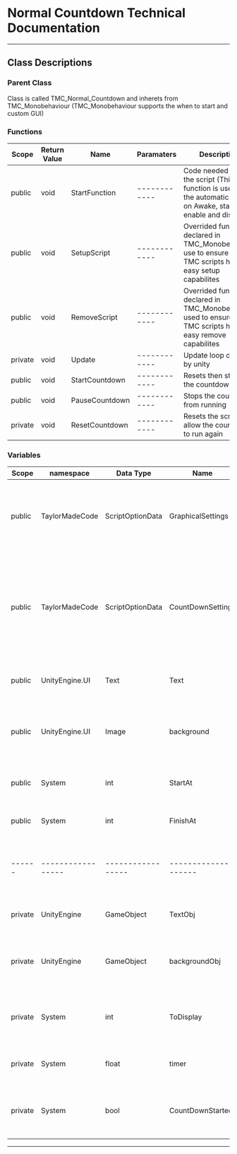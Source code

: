 # Normal Countdown Technical Documentation </font>

---

## Class Descriptions

### Parent Class

Class is called TMC_Normal_Countdown and inherets from TMC_Monobehaviour 
(TMC_Monobehaviour supports the when to start and custom GUI)

### Functions

| Scope | Return Value | Name | Paramaters | Description |
| - | - | - | - | - |
| public | void | StartFunction | ------------ | Code needed to start the script (This function is used for the automatic start on Awake, start, enable and disable) |
| public | void | SetupScript | ------------ | Overrided function declared in TMC_Monobehaviour use to ensure all TMC scripts have easy setup capabilites |
| public | void | RemoveScript | ------------ | Overrided function declared in TMC_Monobehaviour used to ensure all TMC scripts have easy remove capabilites |
| private | void | Update | ------------ | Update loop called by unity |
| public | void | StartCountdown | ------------ | Resets then starts the countdown |
| public | void | PauseCountdown | ------------ | Stops the countdown from running |
| private | void | ResetCountdown | ------------ | Resets the script to allow the countdown to run again |



### Variables

| Scope | namespace | Data Type | Name | Description |
| - | - | - | - | - |
| public | TaylorMadeCode | ScriptOptionData | GraphicalSettings | Used in the creation of the custom GUI to control data around all visual elements |
| public | TaylorMadeCode | ScriptOptionData | CountDownSettings | Used in the creation of the custom GUI to control data about the count down (What number to start at, what to end at ect.) |
| public | UnityEngine.UI | Text | Text | The text component that is used on screen |
| public | UnityEngine.UI | Image | background | The image component that is the background image for the countdown |
| public | System | int | StartAt | The number that the countdown starts at |
| public | System | int | FinishAt | The number that the countdown Finishes at |
| ------ | ----------------- | ----------------- | -------------------- | ------------------------------------------- |
| private | UnityEngine | GameObject | TextObj | The gameObject that Text is attached to |
| private | UnityEngine | GameObject | backgroundObj | The gameObject that the background is attached to |
| private | System | int | ToDisplay | The number that is currently being shown as text |
| private | System | float | timer | Timer that keeps track how long is passed |
| private | System | bool | CountDownStarted | This bool is used to check if the countdown should be occouring |



--- 

